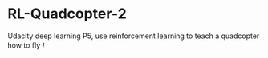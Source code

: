 # RL-Quadcopter-2
Udacity deep learning P5, use reinforcement learning to teach a quadcopter how to fly！
